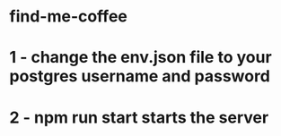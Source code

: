 # find-me-coffee

# 1 - change the env.json file to your postgres username and password

# 2 - npm run start starts the server
